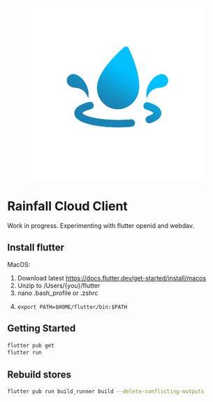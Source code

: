 <p align="center">
  <img width="400" src="assets/icon/rainfall_transparent.png" />
</p>

# Rainfall Cloud Client

Work in progress. Experimenting with flutter openid and webdav.

## Install flutter

MacOS:

1. Download latest https://docs.flutter.dev/get-started/install/macos
2. Unzip to /Users/{you}/flutter
3. nano .bash_profile or .zshrc
4. ```
   export PATH=$HOME/flutter/bin:$PATH
   ```

## Getting Started

```bash
flutter pub get
flutter run
```

## Rebuild stores

```bash
flutter pub run build_runner build --delete-conflicting-outputs
```
